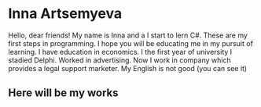 # Inna Artsemyeva
<html>
     <body>
     Hello, dear friends! My name is Inna and a I start to lern C#. These are my first steps in programming. 
     I hope you will be educating me in my pursuit of learning.
     I have education in economics. I the first year of university I stadied Delphi. Worked in advertising. 
     Now I work in company which provides a legal support marketer.
     My English is not good (you can see it)
     </body>
</html>  
   
## Here will be  my works
   
 
